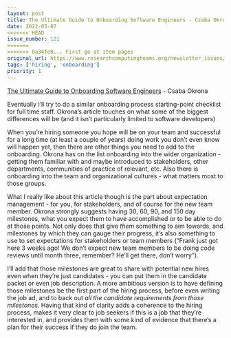 ```yaml
---
layout: post
title: The Ultimate Guide to Onboarding Software Engineers - Csaba Okrona
date: 2022-05-07
<<<<<<< HEAD
issue_number: 121
=======
>>>>>>> 0a34fe0... First go at item pages
original_url: https://www.researchcomputingteams.org/newsletter_issues/0121
tags: ['hiring', 'onboarding']
priority: 1
---
```


<!-- markdownlint-disable MD033 -->
<!-- markdownlint-disable MD041 -->
<!-- markdownlint-disable MD049 -->

[The Ultimate Guide to Onboarding Software Engineers](https://leadership.garden/onboarding-engineers/) - Csaba Okrona

Eventually I’ll try to do a similar onboarding process starting-point checklist for full time staff.  Okrona’s article touches on what some of the biggest differences will be (and it isn’t particularly limited to software developers)

When you’re hiring someone you hope will be on your team and successful for a long time (at least a couple of years) doing work you don’t even know will happen yet, then there are other things you need to add to the onboarding.   Okrona has on the list onboarding into the wider organization - getting them familiar with and maybe introduced to stakeholders, other departments, communities of practice of relevant, etc.  Also there is onboarding into the team and organizational cultures - what matters most to those groups.

What I really like about this article though is the part about expectation management - for you, for stakeholders, and of course for the new team member.   Okrona strongly suggests having 30, 60, 90, and 150 day milestones, what you expect them to have accomplished or to be able to do at those points.  Not only does that give *them* something to aim towards, and milestones by which they can gauge their progress, it’s also something to use to set expectations for stakeholders or team members (“Frank just got here 3 weeks ago!  We don’t expect new team members to be doing code reviews until month three, remember?  He’ll get there, don’t worry”).

I’ll add that those milestones are great to share with potential new hires even when they’re just candidates - you can put them in the candidate packet or even job description.  A more ambitious version is to have defining those milestones be the first part of the hiring process, before even writing the job ad, and to back out *all the candidate requirements from those milestones.*  Having that kind of clarity adds a coherence to the hiring process, makes it very clear to job seekers if this is a job that they’re interested in, and provides them with some kind of evidence that there’s a plan for their success if they do join the team.
